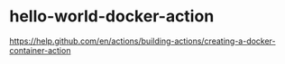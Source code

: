# hello-world-docker-action
https://help.github.com/en/actions/building-actions/creating-a-docker-container-action
